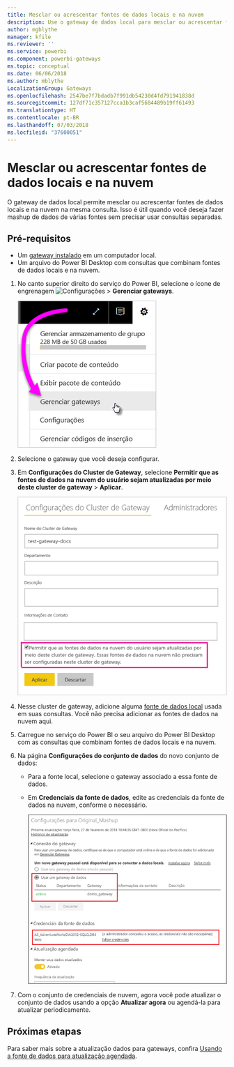 ```yaml
---
title: Mesclar ou acrescentar fontes de dados locais e na nuvem
description: Use o gateway de dados local para mesclar ou acrescentar fontes de dados locais e na nuvem na mesma consulta.
author: mgblythe
manager: kfile
ms.reviewer: ''
ms.service: powerbi
ms.component: powerbi-gateways
ms.topic: conceptual
ms.date: 06/06/2018
ms.author: mblythe
LocalizationGroup: Gateways
ms.openlocfilehash: 2547be7f7bdadb7f991db54230d4fd791941838d
ms.sourcegitcommit: 127df71c357127cca1b3caf5684489b19ff61493
ms.translationtype: HT
ms.contentlocale: pt-BR
ms.lasthandoff: 07/03/2018
ms.locfileid: "37600051"
---
```

# <a name="merge-or-append-on-premises-and-cloud-data-sources"></a>Mesclar ou acrescentar fontes de dados locais e na nuvem

O gateway de dados local permite mesclar ou acrescentar fontes de dados locais e na nuvem na mesma consulta. Isso é útil quando você deseja fazer mashup de dados de várias fontes sem precisar usar consultas separadas.

## <a name="prerequisites"></a>Pré-requisitos

- Um [gateway instalado](service-gateway-install.md) em um computador local.
- Um arquivo do Power BI Desktop com consultas que combinam fontes de dados locais e na nuvem.

1. No canto superior direito do serviço do Power BI, selecione o ícone de engrenagem ![Configurações](media/service-gateway-mashup-on-premises-cloud/icon-gear.png)  >  **Gerenciar gateways**.

    ![Gerenciar gateways](media/service-gateway-mashup-on-premises-cloud/manage-gateways.png)

2. Selecione o gateway que você deseja configurar.

3. Em **Configurações do Cluster de Gateway**, selecione **Permitir que as fontes de dados na nuvem do usuário sejam atualizadas por meio deste cluster de gateway** > **Aplicar**.

    ![Atualizar por meio deste cluster de gateway](media/service-gateway-mashup-on-premises-cloud/refresh-gateway-cluster.png)

4. Nesse cluster de gateway, adicione alguma [fonte de dados local](service-gateway-enterprise-manage-scheduled-refresh.md#add-a-data-source) usada em suas consultas. Você não precisa adicionar as fontes de dados na nuvem aqui.

5. Carregue no serviço do Power BI o seu arquivo do Power BI Desktop com as consultas que combinam fontes de dados locais e na nuvem.

6. Na página **Configurações do conjunto de dados** do novo conjunto de dados:

   - Para a fonte local, selecione o gateway associado a essa fonte de dados.

   - Em **Credenciais da fonte de dados**, edite as credenciais da fonte de dados na nuvem, conforme o necessário.

     ![Configurações do conjunto de dados](media/service-gateway-mashup-on-premises-cloud/dataset-settings.png)

7. Com o conjunto de credenciais de nuvem, agora você pode atualizar o conjunto de dados usando a opção **Atualizar agora** ou agendá-la para atualizar periodicamente.


## <a name="next-steps"></a>Próximas etapas

Para saber mais sobre a atualização dados para gateways, confira [Usando a fonte de dados para atualização agendada](service-gateway-enterprise-manage-scheduled-refresh.md#using-the-data-source-for-scheduled-refresh).